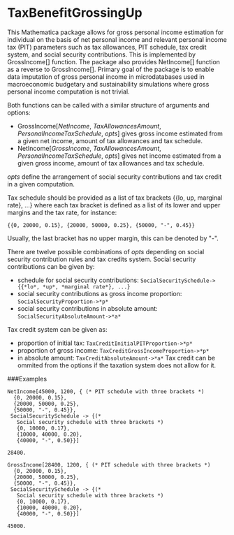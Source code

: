 # TaxBenefitGrossingUp

This Mathematica package allows for gross personal income estimation for individual on the basis of net personal income and relevant personal income tax (PIT) parameters such as tax allowances, PIT schedule, tax credit system, and social security contributions. This is implemented by GrossIncome[] function. The package also provides NetIncome[] function as a reverse to GrossIncome[]. Primary goal of the package is to enable data imputation of gross personal income in microdatabases used in macroeconomic budgetary and sustainability simulations where gross personal income computation is not trivial.

Both functions can be called with a similar structure of arguments and options:
- GrossIncome[*NetIncome*, *TaxAllowancesAmount*, *PersonalIncomeTaxSchedule*, *opts*] gives gross income estimated from a given net income, amount of tax allowances and tax schedule. 
- NetIncome[*GrossIncome*, *TaxAllowancesAmount*, *PersonalIncomeTaxSchedule*, *opts*] gives net income estimated from a given gross income, amount of tax allowances and tax schedule. 

*opts* define the arrangement of social security contributions and tax credit in a given computation.

Tax schedule should be provided as a list of tax brackets {{lo, up, marginal rate}, ...} where each tax bracket is defined as a list of its lower and upper margins and the tax rate, for instance:

`{{0, 20000, 0.15},
 {20000, 50000, 0.25},
 {50000, "-", 0.45}}`

Usually, the last bracket has no upper margin, this can be denoted by "-".

There are twelve possible combinations of *opts* depending on social security contribution rules and tax credits system. Social security contributions can be given by:
- schedule for social security contributions: 
`SocialSecuritySchedule->{{*lo*, *up*, *marginal rate*}, ...}`
- social security contributions as gross income proportion: 
`SocialSecurityProportion->*p*`
- social security contributions in absolute amount: 
`SocialSecurityAbsoluteAmount->*a*`

Tax credit system can be given as:
- proportion of initial tax: 
`TaxCreditInitialPITProportion->*p*`
- proportion of gross income: 
`TaxCreditGrossIncomeProportion->*p*`
- in absolute amount: 
`TaxCreditAbsoluteAmount->*a*`
Tax credit can be ommited from the options if the taxation system 
does not allow for it.

###Examples

```
NetIncome[45000, 1200, { (* PIT schedule with three brackets *)
  {0, 20000, 0.15},
  {20000, 50000, 0.25},
  {50000, "-", 0.45}},
 SocialSecuritySchedule -> {(* 
   Social security schedule with three brackets *)
   {0, 10000, 0.17},
   {10000, 40000, 0.20},
   {40000, "-", 0.50}}]
```

```
28400.
```

```
GrossIncome[28400, 1200, { (* PIT schedule with three brackets *)
  {0, 20000, 0.15},
  {20000, 50000, 0.25},
  {50000, "-", 0.45}},
 SocialSecuritySchedule -> {(* 
   Social security schedule with three brackets *)
   {0, 10000, 0.17},
   {10000, 40000, 0.20},
   {40000, "-", 0.50}}]
```

```
45000.
```